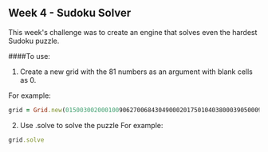 Week 4 - Sudoku Solver
-----------------------
This week's challenge was to create an engine that solves even the hardest Sudoku puzzle.

####To use:
1. Create a new grid with the 81 numbers as an argument with blank cells as 0. 

For example:
```ruby
grid = Grid.new(015003002000100906270068430490002017501040380003905000900081040860070025037204600)
```

2. Use .solve to solve the puzzle
For example:
```ruby
grid.solve
```
